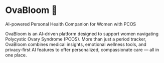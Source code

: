 # OvaBloom 🌸
AI-powered Personal Health Companion for Women with PCOS

OvaBloom is an AI-driven platform designed to support women navigating Polycystic Ovary Syndrome (PCOS). More than just a period tracker, OvaBloom combines medical insights, emotional wellness tools, and privacy-first AI features to offer personalized, compassionate care — all in one place.

